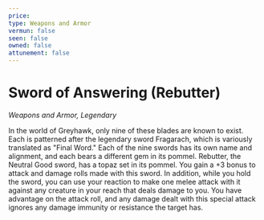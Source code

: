 ```yaml
---
price: 
type: Weapons and Armor
vermun: false
seen: false
owned: false
attunement: false
---
```

# Sword of Answering (Rebutter)

*Weapons and Armor, Legendary*

In the world of Greyhawk, only nine of these blades are known to exist. Each is patterned after the legendary sword Fragarach, which is variously translated as "Final Word." Each of the nine swords has its own name and alignment, and each bears a different gem in its pommel. Rebutter, the Neutral Good sword, has a topaz set in its pommel. You gain a +3 bonus to attack and damage rolls made with this sword. In addition, while you hold the sword, you can use your reaction to make one melee attack with it against any creature in your reach that deals damage to you. You have advantage on the attack roll, and any damage dealt with this special attack ignores any damage immunity or resistance the target has.